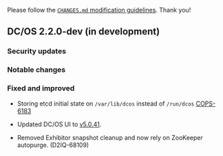 Please follow the [`CHANGES.md` modification guidelines](https://github.com/dcos/dcos/wiki/CHANGES.md-guidelines). Thank you!

## DC/OS 2.2.0-dev (in development)


### Security updates


### Notable changes


### Fixed and improved

* Storing etcd initial state on `/var/lib/dcos` instead of `/run/dcos` [COPS-6183](https://jira.d2iq.com/browse/COPS-6183)
* Updated DC/OS UI to [v5.0.41](https://github.com/dcos/dcos-ui/releases/tag/v5.0.41).

* Removed Exhibitor snapshot cleanup and now rely on ZooKeeper autopurge. (D2IQ-68109)
